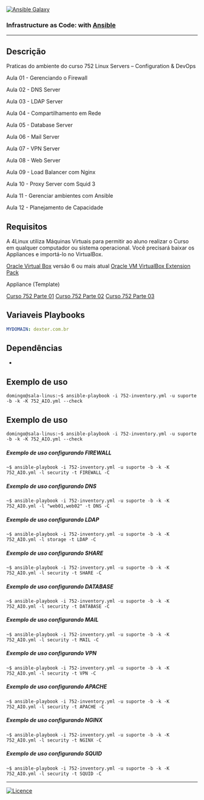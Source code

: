 [![Ansible Galaxy](https://img.shields.io/badge/Ansible%20Galaxy-wluisaraujo-blue.svg)](https://galaxy.ansible.com/wluisaraujo)

### Infrastructure as Code: with [Ansible](https://www.ansible.com)
------------

Descrição
------------

 Praticas do ambiente do curso 752 Linux Servers – Configuration & DevOps
 
Aula 01 - Gerenciando o Firewall

Aula 02 - DNS Server

Aula 03 - LDAP Server

Aula 04 - Compartilhamento em Rede

Aula 05 - Database Server  

Aula 06 - Mail Server

Aula 07 - VPN Server 

Aula 08 - Web Server

Aula 09 - Load Balancer com Nginx 

Aula 10 - Proxy Server com Squid 3

Aula 11 - Gerenciar ambientes com Ansible 

Aula 12 - Planejamento de Capacidade
 

Requisitos
------------

A 4Linux utiliza Máquinas Virtuais para permitir ao aluno realizar o Curso em qualquer computador ou sistema operacional. Você precisará baixar os Appliances e importá-lo no VirtualBox.

 [Oracle Virtual Box](https://www.virtualbox.org/wiki/Downloads) versão 6 ou mais atual
 [Oracle VM VirtualBox Extension Pack](https://www.virtualbox.org/wiki/Downloads)
 
Appliance (Template)

[Curso 752 Parte 01](https://storage.googleapis.com/4752-repositorio/Curso-4752-P1.ova)
[Curso 752 Parte 02](https://storage.googleapis.com/4752-repositorio/Curso-4752-P2.ova)
[Curso 752 Parte 03](https://storage.googleapis.com/4752-repositorio/Curso-4752-P3.ova)

Variaveis Playbooks
--------------

```yaml
MYDOMAIN: dexter.com.br
```

Dependências
------------

*

Exemplo de uso
----------------

```console
domingo@sala-linus:~$ ansible-playbook -i 752-inventory.yml -u suporte -b -k -K 752_AIO.yml --check
```

Exemplo de uso
----------------

```console
domingo@sala-linus:~$ ansible-playbook -i 752-inventory.yml -u suporte -b -k -K 752_AIO.yml --check
```

##### Exemplo de uso configurando FIREWALL
```console
~$ ansible-playbook -i 752-inventory.yml -u suporte -b -k -K 752_AIO.yml -l security -t FIREWALL -C
```

##### Exemplo de uso configurando DNS
```console
~$ ansible-playbook -i 752-inventory.yml -u suporte -b -k -K 752_AIO.yml -l "web01,web02" -t DNS -C
```

##### Exemplo de uso configurando LDAP
```console
~$ ansible-playbook -i 752-inventory.yml -u suporte -b -k -K 752_AIO.yml -l storage -t LDAP -C
```

##### Exemplo de uso configurando SHARE
```console
~$ ansible-playbook -i 752-inventory.yml -u suporte -b -k -K 752_AIO.yml -l security -t SHARE -C
```

##### Exemplo de uso configurando DATABASE
```console
~$ ansible-playbook -i 752-inventory.yml -u suporte -b -k -K 752_AIO.yml -l security -t DATABASE -C
```

##### Exemplo de uso configurando MAIL
```console
~$ ansible-playbook -i 752-inventory.yml -u suporte -b -k -K 752_AIO.yml -l security -t MAIL -C
```

##### Exemplo de uso configurando VPN
```console
~$ ansible-playbook -i 752-inventory.yml -u suporte -b -k -K 752_AIO.yml -l security -t VPN -C
```

##### Exemplo de uso configurando APACHE
```console
~$ ansible-playbook -i 752-inventory.yml -u suporte -b -k -K 752_AIO.yml -l security -t APACHE -C
```

##### Exemplo de uso configurando NGINX
```console
~$ ansible-playbook -i 752-inventory.yml -u suporte -b -k -K 752_AIO.yml -l security -t NGINX -C
```

##### Exemplo de uso configurando SQUID
```console
~$ ansible-playbook -i 752-inventory.yml -u suporte -b -k -K 752_AIO.yml -l security -t SQUID -C
```

----------------
[![Licence](https://img.shields.io/badge/License-GPL%20v3-red.svg)](https://www.gnu.org/licenses/gpl-3.0.pt-br.html)